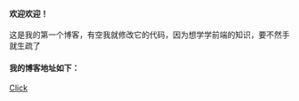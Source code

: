 #### 欢迎欢迎！
这是我的第一个博客，有空我就修改它的代码，因为想学学前端的知识，要不然手就生疏了

#### 我的博客地址如下：
[Click](https://liulittleliu.github.io/)
